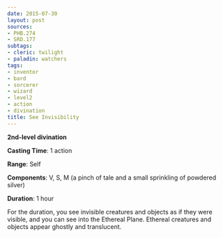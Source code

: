 ```yaml
---
date: 2015-07-30
layout: post
sources:
- PHB.274
- SRD.177
subtags:
- cleric: twilight
- paladin: watchers
tags:
- inventor
- bard
- sorcerer
- wizard
- level2
- action
- divination
title: See Invisibility
---
```


**2nd-level divination**

**Casting Time**: 1 action

**Range**: Self

**Components**: V, S, M (a pinch of tale and a small sprinkling of powdered silver)

**Duration**: 1 hour

For the duration, you see invisible creatures and objects as if they were visible, and you can see into the Ethereal Plane. Ethereal creatures and objects appear ghostly and translucent.
